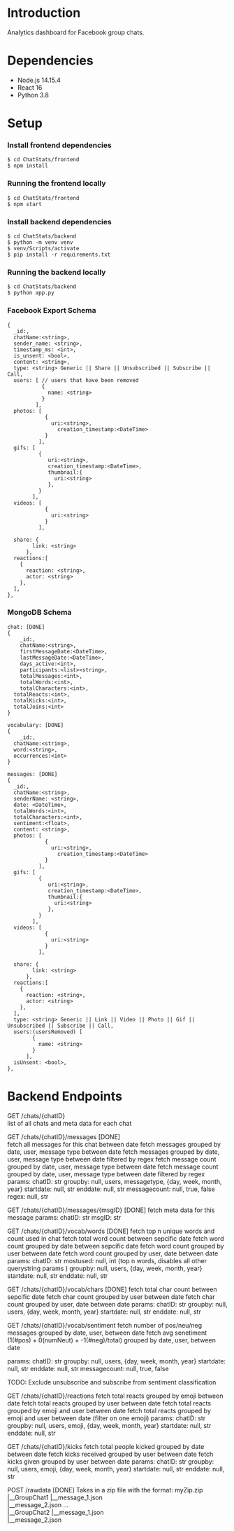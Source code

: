 # Introduction 
Analytics dashboard for Facebook group chats.


# Dependencies 
- Node.js 14.15.4
- React 16
- Python 3.8

# Setup
### Install frontend dependencies 
```
$ cd ChatStats/frontend
$ npm install
```

### Running the frontend locally
```
$ cd ChatStats/frontend
$ npm start
```

### Install backend dependencies 
```
$ cd ChatStats/backend
$ python -m venv venv
$ venv/Scripts/activate
$ pip install -r requirements.txt
```

### Running the backend locally
```
$ cd ChatStats/backend
$ python app.py
```
### Facebook Export Schema
```
{ 
  _id:,
  chatName:<string>,
  sender_name: <string>,
  timestamp_ms: <int>,
  is_unsent: <bool>,
  content: <string>,
  type: <string> Generic || Share || Unsubscribed || Subscribe || Call,
  users: [ // users that have been removed
           {
             name: <string>
           }
         ],
  photos: [
            {
              uri:<string>,
            	creation_timestamp:<DateTime>
            }
          ],
  gifs: [
          {
             uri:<string>,
             creation_timestamp:<DateTime>,
             thumbnail:{
               uri:<string>
             },
          }
        ],
  videos: [
            {
              uri:<string>
            }
          ],

  share: {
        link: <string>
      },
  reactions:[
  	{
      reaction: <string>,
      actor: <string>
    },
  ],
},
```

### MongoDB Schema
```
chat: [DONE]
{
	_id:,
	chatName:<string>,
	firstMessageDate:<DateTime>,
	lastMessageDate:<DateTime>,
	days_active:<int>,
	participants:<list><string>,
	totalMessages:<int>,
	totalWords:<int>,
	totalCharacters:<int>,
  totalReacts:<int>,
  totalKicks:<int>,
  totalJoins:<int>
}

vocabulary: [DONE]
{
	_id:,
  chatName:<string>,
  word:<string>,
  occurrences:<int>
}

messages: [DONE]
{ 
  _id:,
  chatName:<string>,
  senderName: <string>,
  date: <DateTime>,
  totalWords:<int>,
  totalCharacters:<int>,
  sentiment:<float>,
  content: <string>,
  photos: [
            {
              uri:<string>,
            	creation_timestamp:<DateTime>
            }
          ],
  gifs: [
          {
             uri:<string>,
             creation_timestamp:<DateTime>,
             thumbnail:{
               uri:<string>
             },
          }
        ],
  videos: [
            {
              uri:<string>
            }
          ],

  share: {
        link: <string>
      },
  reactions:[
  	{
      reaction: <string>,
      actor: <string>
    },
  ],
  type: <string> Generic || Link || Video || Photo || Gif || Unsubscribed || Subscribe || Call,
  users:(usersRemoved) [
        {
          name: <string>
        }
      ],
  isUnsent: <bool>,
},
```

# Backend Endpoints

GET /chats/{chatID}              
list of all chats and meta data for each chat



GET /chats/{chatID}/messages  [DONE]          
fetch all messages for this chat between date
fetch messages grouped by date, user, message type between date
fetch messages grouped by date, user, message type between date filtered by regex
fetch message count grouped by date, user, message type between date
fetch message count grouped by date, user, message type between date filtered by regex
params:
chatID: str
groupby: null, users, messagetype, {day, week, month, year}
startdate: null, str
enddate: null, str
messagecount: null, true, false
regex: null, str



GET /chats/{chatID}/messages/{msgID}  [DONE]
fetch meta data for this message
params:
chatID: str
msgID: str




GET /chats/{chatID}/vocab/words  [DONE]
fetch top n unique words and count used in chat
fetch total word count between sepcific date
fetch word count grouped by date between sepcific date
fetch word count grouped by user between date
fetch word count grouped by user, date between date
params:
chatID: str
mostused: null, int (top n words, disables all other querystring params )
groupby: null, users, {day, week, month, year}
startdate: null, str
enddate: null, str




GET /chats/{chatID}/vocab/chars  [DONE]
fetch total char count between sepcific date
fetch char count grouped by user between date
fetch char count grouped by user, date between date
params:
chatID: str
groupby: null, users, {day, week, month, year}
startdate: null, str
enddate: null, str




GET /chats/{chatID}/vocab/sentiment
fetch number of pos/neu/neg messages grouped by date, user, between date
fetch avg senetiment (1(#pos) + 0(numNeut) + -1(#neg)/total) grouped by date, user, between date

params:
chatID: str
groupby: null, users, {day, week, month, year}
startdate: null, str
enddate: null, str
messagecount: null, true, false


TODO: Exclude unsubscribe and subscribe from sentiment classification


GET /chats/{chatID}/reactions
fetch total reacts grouped by emoji between date
fetch total reacts grouped by user between date
fetch total reacts grouped by emoji and user between date
fetch total reacts grouped by emoji and user between date (filter on one emoji)
params:
chatID: str
groupby: null, users, emoji, {day, week, month, year}
startdate: null, str
enddate: null, str




GET /chats/{chatID}/kicks
fetch total people kicked grouped by date between date 
fetch kicks received grouped by user between date
fetch kicks given grouped by user between date
params:
chatID: str
groupby: null, users, emoji, {day, week, month, year}
startdate: null, str
enddate: null, str



POST /rawdata  [DONE]
Takes in a zip file with the format:
    myZip.zip
      |__GroupChat1
          |__message_1.json      
          |__message_2.json
          ...      
      |__GroupChat2
          |__message_1.json      
          |__message_2.json


